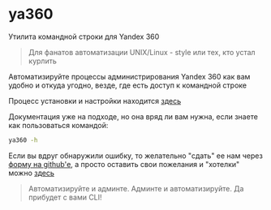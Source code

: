 # ya360

Утилита командной строки для Yandex 360

>Для фанатов автоматизации UNIX/Linux - style или тех, кто устал курлить

Автоматизируйте процессы администрирования Yandex 360 как вам удобно и откуда угодно, везде, где есть доступ к командной строке

Процесс установки и настройки находится [здесь](/install-and-config)

Документация уже на подходе, но она вряд ли вам нужна, если знаете как пользоваться командой:

```bash
ya360 -h
```

Если вы вдруг обнаружили ошибку, то желательно "сдать" ее нам через [форму на github'е](https://github.com/imercury13/ya360/issues/new?assignees=&labels=&template=bug_report.md&title=), а просто оставить свои пожелания и "хотелки" можно [здесь](https://github.com/imercury13/ya360/issues/new?assignees=&labels=&template=feature_request.md&title=)

>Автоматизируйте и админте. Админте и автоматизируйте. Да прибудет с вами CLI!
